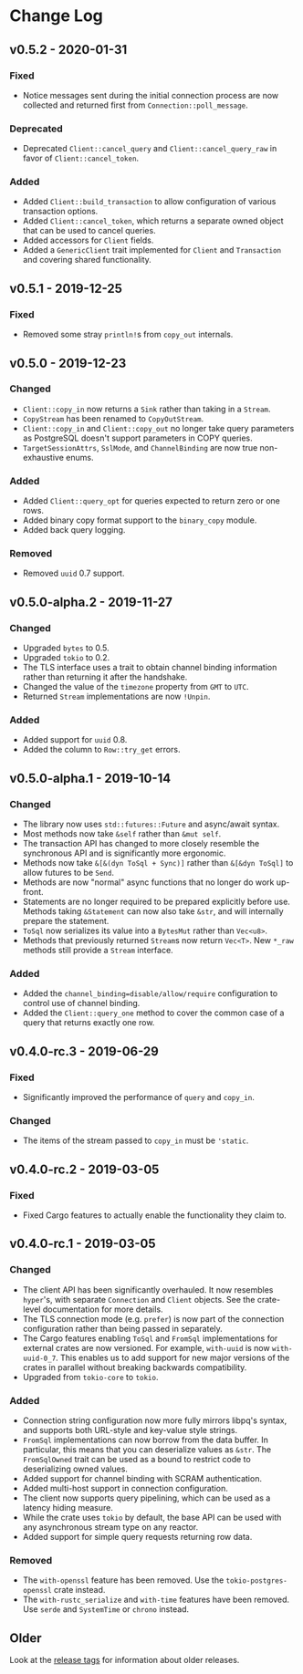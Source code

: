 # Change Log

## v0.5.2 - 2020-01-31

### Fixed

* Notice messages sent during the initial connection process are now collected and returned first from
    `Connection::poll_message`.

### Deprecated

* Deprecated `Client::cancel_query` and `Client::cancel_query_raw` in favor of `Client::cancel_token`.

### Added

* Added `Client::build_transaction` to allow configuration of various transaction options.
* Added `Client::cancel_token`, which returns a separate owned object that can be used to cancel queries.
* Added accessors for `Client` fields.
* Added a `GenericClient` trait implemented for `Client` and `Transaction` and covering shared functionality.

## v0.5.1 - 2019-12-25

### Fixed

* Removed some stray `println!`s from `copy_out` internals.

## v0.5.0 - 2019-12-23

### Changed

* `Client::copy_in` now returns a `Sink` rather than taking in a `Stream`.
* `CopyStream` has been renamed to `CopyOutStream`.
* `Client::copy_in` and `Client::copy_out` no longer take query parameters as PostgreSQL doesn't support parameters in
    COPY queries.
* `TargetSessionAttrs`, `SslMode`, and `ChannelBinding` are now true non-exhaustive enums.

### Added

* Added `Client::query_opt` for queries expected to return zero or one rows.
* Added binary copy format support to the `binary_copy` module.
* Added back query logging.

### Removed

* Removed `uuid` 0.7 support.

## v0.5.0-alpha.2 - 2019-11-27

### Changed

* Upgraded `bytes` to 0.5.
* Upgraded `tokio` to 0.2.
* The TLS interface uses a trait to obtain channel binding information rather than returning it after the handshake.
* Changed the value of the `timezone` property from `GMT` to `UTC`.
* Returned `Stream` implementations are now `!Unpin`.

### Added

* Added support for `uuid` 0.8.
* Added the column to `Row::try_get` errors.

## v0.5.0-alpha.1 - 2019-10-14

### Changed

* The library now uses `std::futures::Future` and async/await syntax.
* Most methods now take `&self` rather than `&mut self`.
* The transaction API has changed to more closely resemble the synchronous API and is significantly more ergonomic.
* Methods now take `&[&(dyn ToSql + Sync)]` rather than `&[&dyn ToSql]` to allow futures to be `Send`.
* Methods are now "normal" async functions that no longer do work up-front.
* Statements are no longer required to be prepared explicitly before use. Methods taking `&Statement` can now also take
    `&str`, and will internally prepare the statement.
* `ToSql` now serializes its value into a `BytesMut` rather than `Vec<u8>`.
* Methods that previously returned `Stream`s now return `Vec<T>`. New `*_raw` methods still provide a `Stream`
    interface.

### Added

* Added the `channel_binding=disable/allow/require` configuration to control use of channel binding.
* Added the `Client::query_one` method to cover the common case of a query that returns exactly one row.

## v0.4.0-rc.3 - 2019-06-29

### Fixed

* Significantly improved the performance of `query` and `copy_in`.

### Changed

* The items of the stream passed to `copy_in` must be `'static`.

## v0.4.0-rc.2 - 2019-03-05

### Fixed

* Fixed Cargo features to actually enable the functionality they claim to.

## v0.4.0-rc.1 - 2019-03-05

### Changed

* The client API has been significantly overhauled. It now resembles `hyper`'s, with separate `Connection` and `Client`
    objects. See the crate-level documentation for more details.
* The TLS connection mode (e.g. `prefer`) is now part of the connection configuration rather than being passed in
    separately.
* The Cargo features enabling `ToSql` and `FromSql` implementations for external crates are now versioned. For example,
    `with-uuid` is now `with-uuid-0_7`. This enables us to add support for new major versions of the crates in parallel
    without breaking backwards compatibility.
* Upgraded from `tokio-core` to `tokio`.

### Added

* Connection string configuration now more fully mirrors libpq's syntax, and supports both URL-style and key-value style
    strings.
* `FromSql` implementations can now borrow from the data buffer. In particular, this means that you can deserialize
    values as `&str`. The `FromSqlOwned` trait can be used as a bound to restrict code to deserializing owned values.
* Added support for channel binding with SCRAM authentication.
* Added multi-host support in connection configuration.
* The client now supports query pipelining, which can be used as a latency hiding measure.
* While the crate uses `tokio` by default, the base API can be used with any asynchronous stream type on any reactor.
* Added support for simple query requests returning row data.

### Removed

* The `with-openssl` feature has been removed. Use the `tokio-postgres-openssl` crate instead.
* The `with-rustc_serialize` and `with-time` features have been removed. Use `serde` and `SystemTime` or `chrono`
    instead.

## Older

Look at the [release tags] for information about older releases.

[release tags]: https://github.com/sfackler/rust-postgres/releases
